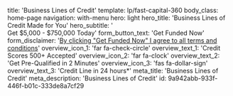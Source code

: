 title: 'Business Lines of Credit'
template: lp/fast-capital-360
body_class: home-page
navigation: with-menu
hero: light
hero_title: 'Business Lines of Credit Made for You'
hero_subtitle: '</br>Get $5,000 - $750,000 Today'
form_button_text: 'Get Funded Now'
form_disclaimer: '<a href="/terms-of-use" target="_blank">By clicking "Get Funded Now" I agree to all <span>terms and conditions</span></a>'
overview_icon_1: 'far fa-check-circle'
overview_text_1: 'Credit Scores 500+ Accepted'
overview_icon_2: 'far fa-clock'
overview_text_2: 'Get Pre-Qualified in 2 Minutes'
overview_icon_3: 'fas fa-dollar-sign'
overview_text_3: 'Credit Line in 24 hours*'
meta_title: 'Business Lines of Credit'
meta_description: 'Business Lines of Credit'
id: 9a942abb-933f-446f-b01c-333de8a7cf29
